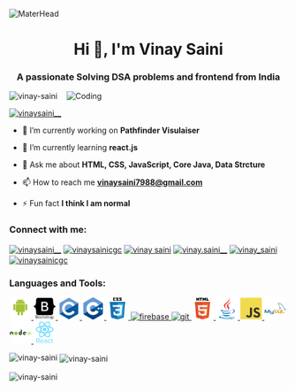 ![MaterHead](https://camo.githubusercontent.com/30152af33db0974f1ef003eaa49835308beda83c3d1f18cbbdd6c7b529e03c8b/68747470733a2f2f66696c65732e726561646d652e696f2f643134313132642d436c6f7564736d6974682d496e746567726174696f6e732d42616e6e65722d4769744875622e706e67)
<h1 align="center">Hi 👋, I'm Vinay Saini</h1>
<h3 align="center">A passionate Solving DSA problems and frontend from India</h3>
<img align="right" alt="Coding" width="400" src="https://cdn.dribbble.com/users/1162077/screenshots/3848914/programmer.gif">
<p align="left"> <img src="https://komarev.com/ghpvc/?username=vinay-saini&label=Profile%20views&color=0e75b6&style=flat" alt="vinay-saini" /> </p>

<p align="left"> <a href="https://twitter.com/vinaysaini__" target="blank">
<img src="https://img.shields.io/twitter/follow/vinaysaini__?logo=twitter&style=for-the-badge" alt="vinaysaini__" /></a> </p>

- 🔭 I’m currently working on **Pathfinder Visulaiser**

- 🌱 I’m currently learning **react.js**

- 💬 Ask me about **HTML, CSS, JavaScript, Core Java, Data Strcture**

- 📫 How to reach me **vinaysaini7988@gmail.com**

- ⚡ Fun fact **I think I am normal**

<h3 align="left">Connect with me:</h3>
<p align="left">
<a href="https://twitter.com/vinaysaini__" target="blank"><img align="center" src="https://raw.githubusercontent.com/rahuldkjain/github-profile-readme-generator/master/src/images/icons/Social/twitter.svg" alt="vinaysaini__" height="30" width="40" /></a>
<a href="https://linkedin.com/in/vinaysainicgc" target="blank"><img align="center" src="https://raw.githubusercontent.com/rahuldkjain/github-profile-readme-generator/master/src/images/icons/Social/linked-in-alt.svg" alt="vinaysainicgc" height="30" width="40" /></a>
<a href="https://stackoverflow.com/users/vinay saini" target="blank"><img align="center" src="https://raw.githubusercontent.com/rahuldkjain/github-profile-readme-generator/master/src/images/icons/Social/stack-overflow.svg" alt="vinay saini" height="30" width="40" /></a>
<a href="https://instagram.com/vinay.saini__" target="blank"><img align="center" src="https://raw.githubusercontent.com/rahuldkjain/github-profile-readme-generator/master/src/images/icons/Social/instagram.svg" alt="vinay.saini__" height="30" width="40" /></a>
<a href="https://www.leetcode.com/vinay_saini" target="blank"><img align="center" src="https://raw.githubusercontent.com/rahuldkjain/github-profile-readme-generator/master/src/images/icons/Social/leet-code.svg" alt="vinay_saini" height="30" width="40" /></a>
<a href="https://auth.geeksforgeeks.org/user/vinaysainicgc" target="blank"><img align="center" src="https://raw.githubusercontent.com/rahuldkjain/github-profile-readme-generator/master/src/images/icons/Social/geeks-for-geeks.svg" alt="vinaysainicgc" height="30" width="40" /></a>
</p>

<h3 align="left">Languages and Tools:</h3>
<p align="left"> <a href="https://developer.android.com" target="_blank" rel="noreferrer"> <img src="https://raw.githubusercontent.com/devicons/devicon/master/icons/android/android-original-wordmark.svg" alt="android" width="40" height="40"/> </a> <a href="https://getbootstrap.com" target="_blank" rel="noreferrer"> <img src="https://raw.githubusercontent.com/devicons/devicon/master/icons/bootstrap/bootstrap-plain-wordmark.svg" alt="bootstrap" width="40" height="40"/> </a> <a href="https://www.cprogramming.com/" target="_blank" rel="noreferrer"> <img src="https://raw.githubusercontent.com/devicons/devicon/master/icons/c/c-original.svg" alt="c" width="40" height="40"/> </a> <a href="https://www.w3schools.com/cpp/" target="_blank" rel="noreferrer"> <img src="https://raw.githubusercontent.com/devicons/devicon/master/icons/cplusplus/cplusplus-original.svg" alt="cplusplus" width="40" height="40"/> </a> <a href="https://www.w3schools.com/css/" target="_blank" rel="noreferrer"> <img src="https://raw.githubusercontent.com/devicons/devicon/master/icons/css3/css3-original-wordmark.svg" alt="css3" width="40" height="40"/> </a> <a href="https://firebase.google.com/" target="_blank" rel="noreferrer"> <img src="https://www.vectorlogo.zone/logos/firebase/firebase-icon.svg" alt="firebase" width="40" height="40"/> </a> <a href="https://git-scm.com/" target="_blank" rel="noreferrer"> <img src="https://www.vectorlogo.zone/logos/git-scm/git-scm-icon.svg" alt="git" width="40" height="40"/> </a> <a href="https://www.w3.org/html/" target="_blank" rel="noreferrer"> <img src="https://raw.githubusercontent.com/devicons/devicon/master/icons/html5/html5-original-wordmark.svg" alt="html5" width="40" height="40"/> </a> <a href="https://www.java.com" target="_blank" rel="noreferrer"> <img src="https://raw.githubusercontent.com/devicons/devicon/master/icons/java/java-original.svg" alt="java" width="40" height="40"/> </a> <a href="https://developer.mozilla.org/en-US/docs/Web/JavaScript" target="_blank" rel="noreferrer"> <img src="https://raw.githubusercontent.com/devicons/devicon/master/icons/javascript/javascript-original.svg" alt="javascript" width="40" height="40"/> </a> <a href="https://www.mysql.com/" target="_blank" rel="noreferrer"> <img src="https://raw.githubusercontent.com/devicons/devicon/master/icons/mysql/mysql-original-wordmark.svg" alt="mysql" width="40" height="40"/> </a> <a href="https://nodejs.org" target="_blank" rel="noreferrer"> <img src="https://raw.githubusercontent.com/devicons/devicon/master/icons/nodejs/nodejs-original-wordmark.svg" alt="nodejs" width="40" height="40"/> </a> <a href="https://reactjs.org/" target="_blank" rel="noreferrer"> <img src="https://raw.githubusercontent.com/devicons/devicon/master/icons/react/react-original-wordmark.svg" alt="react" width="40" height="40"/> </a> </p>

<p><img align="left" src="https://github-readme-stats.vercel.app/api/top-langs?username=vinay-saini&show_icons=true&locale=en&layout=compact" alt="vinay-saini" /></p>

<p>&nbsp;<img align="center" src="https://github-readme-stats.vercel.app/api?username=vinay-saini&show_icons=true&locale=en" alt="vinay-saini" /></p>

<p><img align="center" src="https://github-readme-streak-stats.herokuapp.com/?user=vinay-saini&" alt="vinay-saini" /></p>
